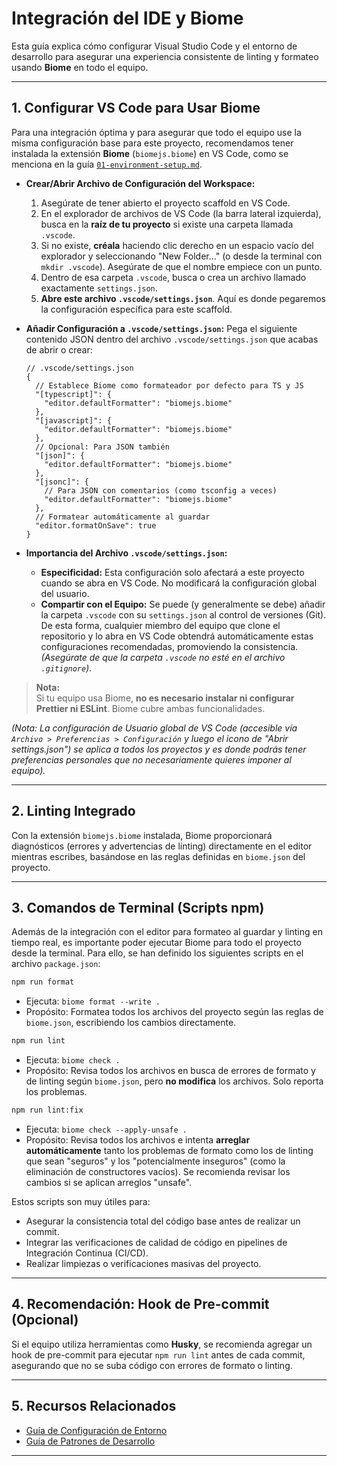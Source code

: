 # Integración del IDE y Biome

Esta guía explica cómo configurar Visual Studio Code y el entorno de desarrollo para asegurar una experiencia consistente de linting y formateo usando **Biome** en todo el equipo.

---

## 1. Configurar VS Code para Usar Biome

Para una integración óptima y para asegurar que todo el equipo use la misma configuración base para este proyecto, recomendamos tener instalada la extensión **Biome** (`biomejs.biome`) en VS Code, como se menciona en la guía [`01-environment-setup.md`](01-environment-setup.md).

* **Crear/Abrir Archivo de Configuración del Workspace:**
    1.  Asegúrate de tener abierto el proyecto scaffold en VS Code.
    2.  En el explorador de archivos de VS Code (la barra lateral izquierda), busca en la **raíz de tu proyecto** si existe una carpeta llamada `.vscode`.
    3.  Si no existe, **créala** haciendo clic derecho en un espacio vacío del explorador y seleccionando "New Folder..." (o desde la terminal con `mkdir .vscode`). Asegúrate de que el nombre empiece con un punto.
    4.  Dentro de esa carpeta `.vscode`, busca o crea un archivo llamado exactamente `settings.json`.
    5.  **Abre este archivo `.vscode/settings.json`**. Aquí es donde pegaremos la configuración específica para este scaffold.

* **Añadir Configuración a `.vscode/settings.json`:**
    Pega el siguiente contenido JSON dentro del archivo `.vscode/settings.json` que acabas de abrir o crear:

    ```jsonc
    // .vscode/settings.json
    {
      // Establece Biome como formateador por defecto para TS y JS
      "[typescript]": {
        "editor.defaultFormatter": "biomejs.biome"
      },
      "[javascript]": {
        "editor.defaultFormatter": "biomejs.biome"
      },
      // Opcional: Para JSON también
      "[json]": {
        "editor.defaultFormatter": "biomejs.biome"
      },
      "[jsonc]": {
        // Para JSON con comentarios (como tsconfig a veces)
        "editor.defaultFormatter": "biomejs.biome"
      },
      // Formatear automáticamente al guardar
      "editor.formatOnSave": true
    }
    ```

* **Importancia del Archivo `.vscode/settings.json`:**
    * **Especificidad:** Esta configuración solo afectará a este proyecto cuando se abra en VS Code. No modificará la configuración global del usuario.
    * **Compartir con el Equipo:** Se puede (y generalmente se debe) añadir la carpeta `.vscode` con su `settings.json` al control de versiones (Git). De esta forma, cualquier miembro del equipo que clone el repositorio y lo abra en VS Code obtendrá automáticamente estas configuraciones recomendadas, promoviendo la consistencia. *(Asegúrate de que la carpeta `.vscode` no esté en el archivo `.gitignore`)*.

> **Nota:**  
> Si tu equipo usa Biome, **no es necesario instalar ni configurar Prettier ni ESLint**. Biome cubre ambas funcionalidades.

*(Nota: La configuración de Usuario global de VS Code (accesible vía `Archivo > Preferencias > Configuración` y luego el icono de "Abrir settings.json") se aplica a todos los proyectos y es donde podrás tener preferencias personales que no necesariamente quieres imponer al equipo).*

---

## 2. Linting Integrado

Con la extensión `biomejs.biome` instalada, Biome proporcionará diagnósticos (errores y advertencias de linting) directamente en el editor mientras escribes, basándose en las reglas definidas en `biome.json` del proyecto.

---

## 3. Comandos de Terminal (Scripts npm)

Además de la integración con el editor para formateo al guardar y linting en tiempo real, es importante poder ejecutar Biome para todo el proyecto desde la terminal. Para ello, se han definido los siguientes scripts en el archivo `package.json`:

```bash
npm run format
```
* Ejecuta: `biome format --write .`
* Propósito: Formatea todos los archivos del proyecto según las reglas de `biome.json`, escribiendo los cambios directamente.

```bash
npm run lint
```
* Ejecuta: `biome check .`
* Propósito: Revisa todos los archivos en busca de errores de formato y de linting según `biome.json`, pero **no modifica** los archivos. Solo reporta los problemas.

```bash
npm run lint:fix
```
* Ejecuta: `biome check --apply-unsafe .`
* Propósito: Revisa todos los archivos e intenta **arreglar automáticamente** tanto los problemas de formato como los de linting que sean "seguros" y los "potencialmente inseguros" (como la eliminación de constructores vacíos). Se recomienda revisar los cambios si se aplican arreglos "unsafe".

Estos scripts son muy útiles para:
* Asegurar la consistencia total del código base antes de realizar un commit.
* Integrar las verificaciones de calidad de código en pipelines de Integración Continua (CI/CD).
* Realizar limpiezas o verificaciones masivas del proyecto.

---

## 4. Recomendación: Hook de Pre-commit (Opcional)

Si el equipo utiliza herramientas como **Husky**, se recomienda agregar un hook de pre-commit para ejecutar `npm run lint` antes de cada commit, asegurando que no se suba código con errores de formato o linting.

---

## 5. Recursos Relacionados

- [Guía de Configuración de Entorno](./01-environment-setup.md)
- [Guía de Patrones de Desarrollo](./04-development-pattern.md)

---